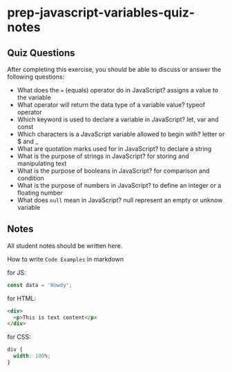 # prep-javascript-variables-quiz-notes

## Quiz Questions

After completing this exercise, you should be able to discuss or answer the following questions:

- What does the `=` (equals) operator do in JavaScript?
  assigns a value to the variable
- What operator will return the data type of a variable value?
  typeof operator
- Which keyword is used to declare a variable in JavaScript?
  let, var and const
- Which characters is a JavaScript variable allowed to begin with?
  letter or $ and \_
- What are quotation marks used for in JavaScript?
  to declare a string
- What is the purpose of strings in JavaScript?
  for storing and manipulating text
- What is the purpose of booleans in JavaScript?
  for comparison and condition
- What is the purpose of numbers in JavaScript?
  to define an integer or a floating number
- What does `null` mean in JavaScript?
  null represent an empty or unknow variable

## Notes

All student notes should be written here.

How to write `Code Examples` in markdown

for JS:

```javascript
const data = 'Howdy';
```

for HTML:

```html
<div>
  <p>This is text content</p>
</div>
```

for CSS:

```css
div {
  width: 100%;
}
```
